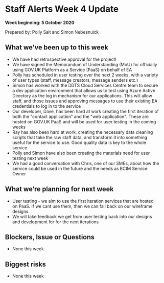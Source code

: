# Staff Alerts Week 4 Update
**Week beginning: 5 October 2020** 

Prepared by: Polly Sait and Simon Nebesnuick

## What we’ve been up to this week

* We have had retrospective approval for the project!
* We have signed the Memorandum of Understanding (MoU) for officially using GOV.UK Platform as a Service (PaaS) on behalf of EA
* Polly has scheduled in user testing over the next 2 weeks, with a variety of user types (staff, message creators, message senders etc.)
* Simon has worked with the DDTS Cloud Services Centre team to secure a dev application environment that allows us to test using Azure Active Directory as the log in mechanism for our applications. This will allow staff, and those issues and approving messages to use their existing EA credentials to log in to the service
* Our developer, Dave, has been hard at work creating the first iteration of both the "contact application" and the "web application". These are hosted on GOV.UK PaaS and will be used for user testing in the coming weeks
* Ray has also been hard at work, creating the necessary data cleaning scripts that take the raw staff data, and transform it into something useful for the service to use. Good quality data is key to the whole service
* Polly and Simon have also been creating the materials need for user testing next week
* We had a good conversation with Chris, one of our SMEs, about how the service could be used in the future and the needs as BCIM Service Owner

## What we’re planning for next week

* User testing - we aim to use the first iteration services that are hosted on PaaS. If we cant use them, then we can fall back on our wireframe designs
* We will take feedback we get from user testing back into our designs and development for for the next iterations

## Blockers, Issue or Questions

* None this week

## Biggest risks

* None this week
